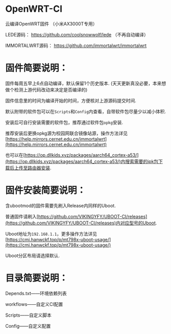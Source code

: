 # OpenWRT-CI
云编译OpenWRT固件
（小米AX3000T专用）

LEDE源码：
https://github.com/coolsnowwolf/lede （不再自动编译）

IMMORTALWRT源码：
https://github.com/immortalwrt/immortalwrt

# 固件简要说明：

固件每周五早上6点自动编译，默认保留1个历史版本. (天天更新真没必要，本来想做个检测上游代码改动来决定是否编译的)

固件信息里的时间为编译开始的时间，方便核对上游源码提交时间.

默认附带的软件包可以在`Scripts`和`Config`内查看，自带软件包尽量少以减小体积.

安装后可自行安装需要的软件包，推荐通过软件包`opkg`安装.

推荐安装后更换opkg源为校园网联合镜像站源，操作方法详见[https://help.mirrors.cernet.edu.cn/immortalwrt](https://help.mirrors.cernet.edu.cn/immortalwrt)

也可以在[https://op.dllkids.xyz/packages/aarch64_cortex-a53/](https://op.dllkids.xyz/packages/aarch64_cortex-a53/)内搜索需要的ipk包下载后上传至路由器安装.

# 固件安装简要说明：

含ubootmod的固件需要先刷入Release内同样的Uboot.

普通固件请刷入[https://github.com/VIKINGYFY/UBOOT-CI/releases](https://github.com/VIKINGYFY/UBOOT-CI/releases)内对应型号的Uboot.

Uboot地址为`192.168.1.1`，更多操作方法详见[https://cmi.hanwckf.top/p/mt798x-uboot-usage/](https://cmi.hanwckf.top/p/mt798x-uboot-usage/)

Uboot分区布局请选择默认.

# 目录简要说明：

Depends.txt——环境依赖列表

workflows——自定义CI配置

Scripts——自定义脚本

Config——自定义配置
